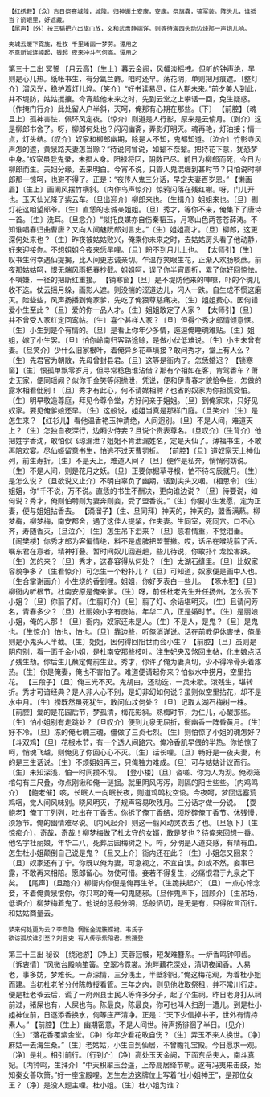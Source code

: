 <!-- { "loadSidebar": true } -->
    【红绣鞋】〔众〕吉日祭赛城隍，城隍。归神谢土安康，安康。祭旗纛，犒军装。阵头儿，谁抵当？箭眼里，好遮藏。
    【尾声】〔外〕按三韬把六出旗门放，文和武肃静端详。则等待海西头动边烽那一声炮儿响。

    夹城云暖下霓旄，杜牧 千里崤函一梦劳。谭用之
    不意新城连嶂起，钱起 夜来冲斗气何高。谭用之

第三十二出 冥誓
    【月云高】〔生上〕暮云金阙，风幡淡摇拽。但听的钟声绝，早则是心儿热。纸帐书生，有分氲兰麝。咱时还早。荡花阴，单则把月痕遮。〔整灯介〕溜风光，稳护着灯儿烨。〔笑介〕“好书读易尽，佳人期未来。”前夕美人到此，并不堤防，姑姑搅攘。今宵趁他未来之时，先到云堂之上攀话一回，免生疑惑。〔作掩门行介〕此处留人户半斜，天呵，俺那有心期在那些。〔下〕
    【前腔】〔魂旦上〕孤神害怯，佩环风定夜。〔惊介〕则道是人行影，原来是云偷月。〔到介〕这是柳郎书舍了。呀，柳郎何处也？闪闪幽斋，弄影灯明灭。魂再艳，灯油接；情一点，灯头结。〔叹介〕奴家和柳郎幽期，除是人不知，鬼都知道。〔泣介〕竹影寺风声怎的遮，黄泉路夫妻怎当赊？“待说何曾说，如颦不奈颦。把持花下意，犹恐梦中身。”奴家虽登鬼录，未损人身。阳禄将回，阴数已尽。前日为柳郎而死，今日为柳郎而生。夫妇分缘，去来明白。今宵不说，只管人鬼混缠到甚时节？只怕说时柳郎那一惊呵，也避不得了。正是：“夜传人鬼三分话，早定夫妻百岁恩。”
    【懒画眉】〔生上〕画阑风摆竹横斜。〔内作鸟声惊介〕惊鸦闪落在残红榭。呀，门儿开也。玉天仙光降了紫云车。〔旦出迎介〕柳郎来也。〔生揖介〕姐姐来也。〔旦〕剔灯花这咱望郎爷。〔生〕直恁的志诚亲姐姐。〔旦〕秀才，等你不来，俺集下了唐诗一首。〔生〕洗耳。〔旦念介〕“拟托良媒亦自伤秦韬玉，月寒山色两苍苍薛涛。不知谁唱春归曲曹唐？又向人间魅阮郎刘言史。”〔生〕姐姐高才。〔旦〕柳郎，这更深何处来也？〔生〕昨夜被姑姑败兴，俺乘你未来之时，去姑姑房头看了他动静，好来迎接你。不想姐姐今夜来恁早哩。〔旦〕盼不到月儿上也。
    【太师引】〔生〕叹书生何幸遇仙提揭，比人间更志诚亲切。乍温存笑眼生花，正渐入欢肠啖蔗。前夜那姑姑呵，恨无端风雨把春抄截。姐姐呵，误了你半宵周折，累了你好回惊怯。不嗔嫌，一径的把断红重接。
    【销寒窗】〔旦〕是不堤防他来的唓嗻，吓的个魂儿收不迭。仗云摇月躲，画影人遮。则没揣的涩道边儿，闪人一跌。自生成不惯这磨灭。险些些，风声扬播到俺家爹，先吃了俺狠尊慈痛决。〔生〕姐姐费心。因何错爱小生至此？〔旦〕爱的你一品人才。〔生〕姐姐敢定了人家？
    【太师引】〔旦〕并不曾受人家红定回鸾帖。〔生〕喜个甚样人家？〔旦〕但得个秀才郎情倾意惬。〔生〕小生到是个有情的。〔旦〕是看上你年少多情，迤逗俺睡魂难贴。〔生〕姐姐，嫁了小生罢。〔旦〕怕你岭南归客路途赊，是做小伏低难说。〔生〕小生未曾有妻。〔旦笑介〕少什么旧家根叶，着俺异乡花草填接？敢问秀才，堂上有人么？〔生〕先君官为朝散，先母曾封县君。〔旦〕这等是衙内了。怎恁婚迟？
    【锁寒窗】〔生〕恨孤单飘零岁月，但寻常稔色谁沾借？那有个相如在客，肯驾香车？萧史无家，便同瑶阙？似你千金笑等闲抛泄，凭说，便和伊青春才貌恰争些，怎做的露水相看仳别！〔旦〕秀才有此心，何不请媒相聘？也省的奴家为你担慌受怕。〔生〕明早敬造尊庭，拜见令尊令堂，方好问亲于姐姐。〔旦〕到俺家来，只好见奴家。要见俺爹娘还早。〔生〕这般说，姐姐当真是那样门庭。〔旦笑介〕〔生〕是怎生来？
    【红衫儿】看他温香艳玉神清绝，人间迥别。〔旦〕不是人间，难道天上？〔生〕怎独自夜深行，边厢少侍妾？且说个贵表尊名。〔旦叹介〕〔生背介〕他把姓字香沈，敢怕似飞琼漏泄？姐姐不肯泄漏姓名，定是天仙了。薄福书生，不敢再陪欢宴。尽仙姬留意书生，怕逃不过天曹罚折。
    【前腔】〔旦〕道奴家天上神仙列，前生寿折。〔生〕不是天上，难道人间？〔旦〕便作是私奔，悄悄何妨说。〔生〕不是人间，则是花月之妖。〔旦〕正要你掘草寻根，怕不待勾辰就月。〔生〕是怎么说？〔旦欲说又止介〕不明白辜负了幽期，话到尖头又咽。〔相思令〕〔生〕姐姐，你“千不说，万不说。直恁的书生不酬决，更向谁边说？〔旦〕待要说，如何说？秀才，俺则怕聘则为妻奔则妾，受了盟香说。”〔生〕你要小生发愿，定为正妻，便与姐姐拈香去。
    【滴溜子】〔生、旦同拜〕神天的，神天的，盟香满爇。柳梦梅，柳梦梅，南安郡舍，遇了这佳人提挈，作夫妻。生同室，死同穴。口不心齐，寿随香灭，〔旦泣介〕〔生〕怎生吊下泪来？〔旦〕感君情重，不觉泪垂。
    【闹樊楼】你秀才郎为客偏情绝，料不是虚脾把盟誓撇。哎，话吊在喉咙翦了舌。嘱东君在意者，精神打叠。暂时间奴儿回避趄，些儿待说，你敢扑忄龙忪害跌。〔生〕怎的来？〔旦〕秀才，这春容得从何处？〔生〕太湖石缝里。〔旦〕比奴家容貌争多？〔生看惊介〕可怎生一个粉扑儿？〔旦〕可知道，奴家便是画中人也。〔生合掌谢画介〕小生烧的香到哩。姐姐，你好歹表白一些儿。
    【啄木犯】〔旦〕柳衙内听根节。杜南安原是俺亲爹。〔生〕呀，前任杜老先生升任扬州，怎么丢下小姐？〔旦〕你翦了灯。〔生翦灯介〕〔旦〕翦了灯、余话堪明灭。〔生〕且请问芳名，青春多少？〔旦〕杜丽娘小字有庚帖，年华二八，正是婚时节。〔生〕是丽娘小姐，俺的人那！〔旦〕衙内，奴家还未是人。〔生〕不是人，是鬼？〔旦〕是鬼也。〔生惊介〕怕也，怕也。〔旦〕靠边些，听俺消详说。话在前教伊休害怯，俺虽则是小鬼头人半截。〔生〕姐姐，因何得回阳世而会小生？
    【前腔】〔旦〕虽则是阴府别，看一面千金小姐，是杜南安那些枝叶。注生妃央及煞回生帖，化生娘点活了残生劫。你后生儿蘸定俺前生业。秀才，你许了俺为妻真切，少不得冷骨头着疼热。〔生〕你是俺妻，俺也不害怕了。难道便请起你来？怕似水中捞月，空里拈花。
    【三段子】〔旦〕俺三光不灭。鬼胡由，还动迭，一灵未歇。泼残生，堪转折。秀才可谙经典？是人非人心不别，是幻非幻如何说？虽则似空里拈花，却不是水中月。〔生〕捞既然虽死犹生，敢问仙坟何处？〔旦〕记取太湖石梅树一株。
    【前腔】爱的是花园后节，梦孤清，梅花影斜。熟梅时节，为仁儿，心酸那些。〔生〕怕小姐别有走跳处？〔旦叹介〕便到九泉无屈折，衠幽香一阵昏黄月。〔生〕好不冷。〔旦〕冻的俺七魄三魂，僵做了三贞七烈。〔生〕则怕惊了小姐的魂怎好？
    【斗双鸡】〔旦〕花根木节，有一个透人间路穴。俺冷香肌早偎的半热。你怕惊了呵，悄魂飞越，则俺见了你回心心不灭。〔生〕话长哩。〔旦〕畅好是一夜夫妻，有的是三生话说。〔生〕不烦姐姐再三，只俺独力难成。〔旦〕可与姑姑计议而行。〔生〕未知深浅，怕一时间攒不沏。
    【登小楼】〔旦〕咨嗟、你为人为沏。俺砌笼棺勾有三尺叠，你点刚锹和俺一谜掘。就里阴风泻泻，则隔的阳世些些。〔内鸡鸣介〕
    【鲍老催】咳，长眠人一向眠长夜，则道鸡鸣枕空设。今夜呵，梦回远塞荒鸡咽，觉人间风味别。晓风明灭，子规声容易吹残月。三分话才做一分说。
    【耍鲍老】俺丁丁列列，吐出在丁香舌。你拆了俺丁香结，须粉碎俺丁香节。休残慢，须急节。俺的幽情难尽说。〔内风起介〕则这一翦风动灵衣去了也。〔旦急下〕〔生惊痴介〕，奇哉，奇哉！柳梦梅做了杜太守的女婿，敢是梦也？待俺来回想一番。他名字杜丽娘，年华二八，死葬后园梅树之下。啐，分明是人道交感，有精有血。怎生杜小姐颠倒自己说是鬼？〔旦又上介〕衙内还在此？〔生〕小姐怎又回来？〔旦〕奴家还有丁宁。你既以俺为妻，可急视之，不宜自误。如或不然，妾事已露，不敢再来相陪。愿郎留心。勿使可惜。妾若不得复生，必痛恨君于九泉之下矣。
    【尾声】〔旦跪介〕柳衙内你便是俺再生爷。〔生跪扶起介〕〔旦〕一点心怜念妾，不着俺黄泉恨你，你只骂的俺一句鬼随邪。〔旦作鬼声下，回顾介〕〔生吊场，低语介〕柳梦梅着鬼了。他说的恁般分明，恁般恓切，是无是有，只得依言而行。和姑姑商量去。

    梦来何处更为云？李商隐 惆怅金泥簇蝶裙。韦氏子
    欲访孤坟谁引至？刘言史 有人传示紫阳君。熊孺登

第三十三出 秘议
    【绕池游】〔净上〕芙蓉冠帔，短发难簪系。一炉香鸣钟叩齿。〔诉衷情〕“风微台殿响笙簧。空翠冷霓裳。池畔藕花深处，清切夜闻香。人易老，事多妨，梦难长。一点深情，三分浅土，半壁斜阳。”俺这梅花观，为着杜小姐而建。当初杜老爷分付陈教授看管。三年之内，则见他收取祭租，并不常川行走。便是杜老爷去后，谎了一府州县士民人等许多分子，起了个生祠。昨日老身打从祠前过，猪屎也有，人屎也有。陈最良，陈最良，你可也叫人扫刮一遭儿。到是杜小姐神位前，日逐添香换水，何等庄严清净。正是：“天下少信掉书子，世外有情持素人。”
    【前腔】〔生上〕幽期密意，不是人间世。待声扬徘徊了半日。〔见介〕〔生〕“落花香覆紫金堂。〔净〕你年少看花敢自伤？〔生〕弄玉不来人换世。〔净〕麻姑一去海生桑。”〔生〕老姑姑，小生自到仙居，不曾瞻礼宝殿。今日愿求一观。〔净〕是礼。相引前行。〔行到介〕〔净〕高处玉天金阙，下面东岳夫人，南斗真妃。〔内钟鸣，生拜介〕“中天积翠玉台遥，上帝高居绛节朝。遂有冯夷来击鼓，始知秦女善吹箫。”好一座宝殿哩。怎生左边这牌位上写着“杜小姐神王”，是那位女王？〔净〕是没人题主哩。杜小姐。〔生〕杜小姐为谁？
